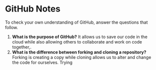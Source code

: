 # GitHub Notes

To check your own understanding of GitHub, answer the questions that follow.

1. **What is the purpose of GitHub?** It allows us to save our code in the cloud while also allowing others to collaborate and work on code together,.
1. **What is the difference between forking and cloning a repository?** Forking is creating a copy while cloning allows us to alter and change the code for ourselves. Trying